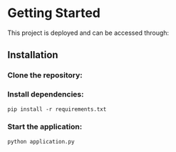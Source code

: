 # Getting Started 

This project is deployed and can be accessed through:

## Installation 

### Clone the repository:

### Install dependencies:
`pip install -r requirements.txt`

### Start the application:
`python application.py`
